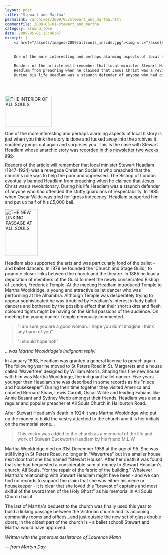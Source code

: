 ```yaml
---
layout: post
title: "Stewart and Martha"
permalink: /archives/2009/05/stewart_and_martha.html
commentfile: 2009-05-01-stewart_and_martha
category: around_town
date: 2009-05-01 15:46:47
excerpt: |
    <a href="/assets/images/2009/allsouls_inside.jpg"><img src="/assets/images/2009/allsouls_inside-thumb.jpg" width="150" height="98" alt="THE INTERIOR OF ALL SOULS" class="photo right"/></a>
    
    
    One of the more interesting and perhaps alarming aspects of local history is just when you think the story is done and tucked away into the archives it suddenly jumps out again and surprises you. This is the case with Stewart Headlam whose anarchic story was <a href="https://stmargarets.london/archives/2009/04/the_turbulent_priest_from_st_peters_road.html">recorded in this newsletter two weeks ago</a>
    
    Readers of the article will remember that local minister Stewart Headlam (1847-1924) was a renegade Christian Socialist who preached that the church's role was to help the poor and oppressed. The Bishop of London eventually banned
    Headlam from preaching when he claimed that Jesus Christ was a revolutionary.
    During his life Headlam was a staunch defender of anyone who had offended the stuffy guardians of respectability. In 1885 when Oscar Wilde was tried for 'gross indecency' Headlam supported him and put up half of his &pound;5,000 bail.
    

---
```


<a href="/assets/images/2009/allsouls_inside.jpg"><img src="/assets/images/2009/allsouls_inside-thumb.jpg" width="150" height="98" alt="THE INTERIOR OF ALL SOULS" class="photo right"/></a>

One of the more interesting and perhaps alarming aspects of local history is just when you think the story is done and tucked away into the archives it suddenly jumps out again and surprises you. This is the case with Stewart Headlam whose anarchic story was [recorded in this newsletter two weeks ago](/archives/2009/04/the_turbulent_priest_from_st_peters_road.html).

Readers of the article will remember that local minister Stewart Headlam (1847-1924) was a renegade Christian Socialist who preached that the church's role was to help the poor and oppressed. The Bishop of London eventually banned
Headlam from preaching when he claimed that Jesus Christ was a revolutionary.
During his life Headlam was a staunch defender of anyone who had offended the stuffy guardians of respectability. In 1885 when Oscar Wilde was tried for 'gross indecency' Headlam supported him and put up half of his £5,000 bail.

<a href="/assets/images/2009/allsouls_passage.jpg"><img src="/assets/images/2009/allsouls_passage-thumb.jpg" width="104" height="150" alt="THE NEW LINKING PASSAGE AT ALL SOULS" class="photo right" /></a>

Headlam also supported the arts and was particularly fond of the ballet - and ballet dancers. In 1879 he founded the 'Church and Stage Guild', to promote closer links between the church and the theatre. In 1885 he lead a deputation of members of the Guild to meet the newly consecrated Bishop of London, Frederick Temple. At the meeting Headlam introduced Temple to Martha Wooldridge, a young and attractive ballet dancer who was performing at the Alhambra. Although Temple was desperately trying to appear sophisticated he was troubled by Headlam's interest in lady ballet dancers and bothered by the possible effect that their short skirts and flesh coloured tights might be having on the sinful passions of the audience. On meeting the young dancer Temple nervously commented...

> "I am sure you are a good woman. I hope you don't imagine I think any harm of you".
> 
> "I should hope not!"

<cite>...was Martha Wooldridge's indignant reply!</cite>

In January 1898, Headlam was granted a general license to preach again. The following year he moved to St Peters Road in St. Margarets and a house called 'Wavertree' designed by William Morris. Sharing this fine new house with him was Martha Wooldridge, the indignant ballet dancer. Five years younger than Headlam she was described in some records as his "niece and housekeeper". During their time together they visited America and counted Bernard Shaw, Lewis Carroll, Oscar Wilde and leading Fabians like Annie Besant and Sydney Webb amongst their friends. Headlam was also a regular and popular preacher at All Souls Church in Haliburton Road.

After Stewart Headlam's death in 1924 it was Martha Wooldridge who put up the money to build the vestry attached to the church and it is her initials on the memorial stone...

> This vestry was added to the church as a memorial of the life and work of Stewart Duckworth Headlam by his friend M.L.W

Martha Wooldridge died on 31st December 1958 at the age of 95. She was still living in St Peters Road, no longer in "Wavertree" but in a smaller house next door that she had named "Stewart House". After her death it was found that she had bequested a considerable sum of money to Stewart Headlam's church, All Souls, "for the repair of the fabric of the building." Whatever Martha's relationship with Stewart Headlam might have been - and we can find no records to support the claim that she was either his niece or housekeeper - it is clear that she loved this "bravest of captains and most skilful of the swordsmen of the Holy Ghost" as his memorial in All Souls Church has it.

The last of Martha's bequest to the church was finally used this year to build a linking passage between the Victorian church and its adjoining community rooms and offices...and just outside the new set of glass double doors, in the oldest part of the church is - a ballet school! Stewart and Martha would have approved.

*Written with the generous assistance of Laurence Mann*

<cite>-- from Martyn Day</cite>

